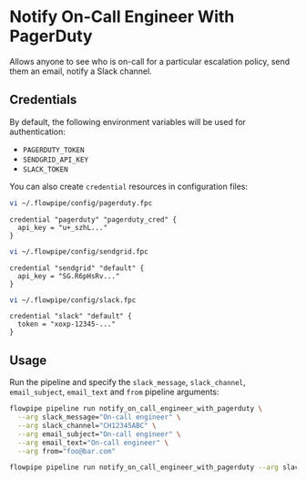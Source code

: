 # Notify On-Call Engineer With PagerDuty

Allows anyone to see who is on-call for a particular escalation policy, send them an email, notify a Slack channel.

## Credentials

By default, the following environment variables will be used for authentication:

- `PAGERDUTY_TOKEN`
- `SENDGRID_API_KEY`
- `SLACK_TOKEN`

You can also create `credential` resources in configuration files:

```sh
vi ~/.flowpipe/config/pagerduty.fpc
```

```hcl
credential "pagerduty" "pagerduty_cred" {
  api_key = "u+_szhL..."
}
```

```sh
vi ~/.flowpipe/config/sendgrid.fpc
```

```hcl
credential "sendgrid" "default" {
  api_key = "SG.R6pHsRv..."
}
```

```sh
vi ~/.flowpipe/config/slack.fpc
```

```hcl
credential "slack" "default" {
  token = "xoxp-12345-..."
}
```

## Usage

Run the pipeline and specify the `slack_message`, `slack_channel`, `email_subject`, `email_text` and `from` pipeline arguments:

```sh
flowpipe pipeline run notify_on_call_engineer_with_pagerduty \
  --arg slack_message="On-call engineer" \
  --arg slack_channel="CH12345ABC" \
  --arg email_subject="On-call engineer" \
  --arg email_text="On-call engineer" \
  --arg from="foo@bar.com"
```
```sh
flowpipe pipeline run notify_on_call_engineer_with_pagerduty --arg slack_message="On-call engineer" --arg slack_channel="CH12345ABC" --arg email_subject="On-call engineer" --arg email_text="On-call engineer" --arg from="foo@bar.com"
```
